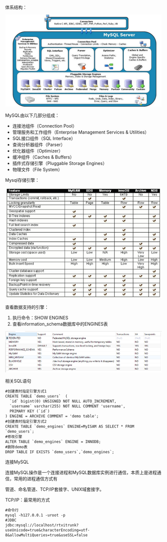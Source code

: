 体系结构：

 ![img](assets/mysql-structure.png) 

MySQL由以下几部分组成：

- 连接池组件（Connection Pool）
- 管理服务和工作组件（Enterprise Management Services & Utilities）
- SQL接口组件（SQL Interface）
- 查询分析器组件（Parser）
- 优化器组件（Optimizer）
- 缓冲组件（Caches & Buffers）
- 插件式存储引擎（Pluggable Storage Engines）
- 物理文件（File System）

Mysql存储引擎：



![img](assets/mysql-engines.jpg)

查看数据支持的引擎：

1. 执行命令：SHOW ENGINES
2. 查看information_schema数据库中的ENGINES表

![mysql show engines](assets/mysql-show-engines.png)

相关SQL语句



```mysql
#创建表时指定引擎方式1
CREATE TABLE `demo_users`  (
  `id` bigint(0) UNSIGNED NOT NULL AUTO_INCREMENT,
  `username` varchar(255) NOT NULL COMMENT 'username',
  PRIMARY KEY (`id`)
) ENGINE = ARCHIVE COMMENT = 'demo table';
#创建表时指定引擎方式2
CREATE TABLE `demo_engines` ENGINE=MyISAM AS SELECT * FROM `demo_users`;
#修改引擎
ALTER TABLE `demo_engines` ENGINE = INNODB;
#删除demo表
DROP TABLE IF EXISTS `demo_users`,`demo_engines`;
```

连接MySQL

连接MySQL操作是一个连接进程和MySQL数据库实例进行通信，本质上是进程通信，常用的进程通信方式有

管道、命名管道、TCP/IP套接字、UNIX域套接字。

TCP/IP：最常用的方式

```shell
#命令行
mysql -h127.0.0.1 -uroot -p
#JDBC
jdbc:mysql://localhost/rtvitrunk?useUnicode=true&characterEncoding=utf-8&allowMultiQueries=true&useSSL=false
```

